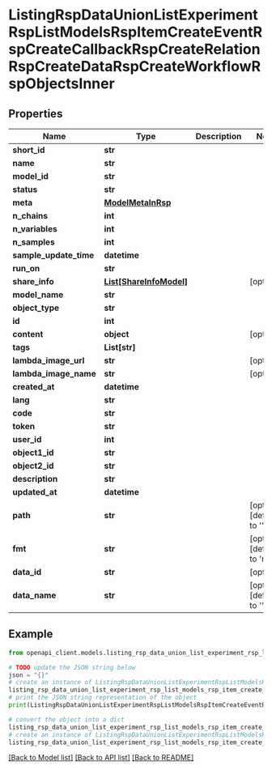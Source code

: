 # ListingRspDataUnionListExperimentRspListModelsRspItemCreateEventRspCreateCallbackRspCreateRelationRspCreateDataRspCreateWorkflowRspObjectsInner


## Properties

Name | Type | Description | Notes
------------ | ------------- | ------------- | -------------
**short_id** | **str** |  | 
**name** | **str** |  | 
**model_id** | **str** |  | 
**status** | **str** |  | 
**meta** | [**ModelMetaInRsp**](ModelMetaInRsp.md) |  | 
**n_chains** | **int** |  | 
**n_variables** | **int** |  | 
**n_samples** | **int** |  | 
**sample_update_time** | **datetime** |  | 
**run_on** | **str** |  | 
**share_info** | [**List[ShareInfoModel]**](ShareInfoModel.md) |  | [optional] 
**model_name** | **str** |  | 
**object_type** | **str** |  | 
**id** | **int** |  | 
**content** | **object** |  | [optional] 
**tags** | **List[str]** |  | 
**lambda_image_url** | **str** |  | [optional] 
**lambda_image_name** | **str** |  | [optional] 
**created_at** | **datetime** |  | 
**lang** | **str** |  | 
**code** | **str** |  | 
**token** | **str** |  | 
**user_id** | **int** |  | 
**object1_id** | **str** |  | 
**object2_id** | **str** |  | 
**description** | **str** |  | 
**updated_at** | **datetime** |  | 
**path** | **str** |  | [optional] [default to '']
**fmt** | **str** |  | [optional] [default to 'raw']
**data_id** | **str** |  | [optional] 
**data_name** | **str** |  | [optional] [default to '']

## Example

```python
from openapi_client.models.listing_rsp_data_union_list_experiment_rsp_list_models_rsp_item_create_event_rsp_create_callback_rsp_create_relation_rsp_create_data_rsp_create_workflow_rsp_objects_inner import ListingRspDataUnionListExperimentRspListModelsRspItemCreateEventRspCreateCallbackRspCreateRelationRspCreateDataRspCreateWorkflowRspObjectsInner

# TODO update the JSON string below
json = "{}"
# create an instance of ListingRspDataUnionListExperimentRspListModelsRspItemCreateEventRspCreateCallbackRspCreateRelationRspCreateDataRspCreateWorkflowRspObjectsInner from a JSON string
listing_rsp_data_union_list_experiment_rsp_list_models_rsp_item_create_event_rsp_create_callback_rsp_create_relation_rsp_create_data_rsp_create_workflow_rsp_objects_inner_instance = ListingRspDataUnionListExperimentRspListModelsRspItemCreateEventRspCreateCallbackRspCreateRelationRspCreateDataRspCreateWorkflowRspObjectsInner.from_json(json)
# print the JSON string representation of the object
print(ListingRspDataUnionListExperimentRspListModelsRspItemCreateEventRspCreateCallbackRspCreateRelationRspCreateDataRspCreateWorkflowRspObjectsInner.to_json())

# convert the object into a dict
listing_rsp_data_union_list_experiment_rsp_list_models_rsp_item_create_event_rsp_create_callback_rsp_create_relation_rsp_create_data_rsp_create_workflow_rsp_objects_inner_dict = listing_rsp_data_union_list_experiment_rsp_list_models_rsp_item_create_event_rsp_create_callback_rsp_create_relation_rsp_create_data_rsp_create_workflow_rsp_objects_inner_instance.to_dict()
# create an instance of ListingRspDataUnionListExperimentRspListModelsRspItemCreateEventRspCreateCallbackRspCreateRelationRspCreateDataRspCreateWorkflowRspObjectsInner from a dict
listing_rsp_data_union_list_experiment_rsp_list_models_rsp_item_create_event_rsp_create_callback_rsp_create_relation_rsp_create_data_rsp_create_workflow_rsp_objects_inner_from_dict = ListingRspDataUnionListExperimentRspListModelsRspItemCreateEventRspCreateCallbackRspCreateRelationRspCreateDataRspCreateWorkflowRspObjectsInner.from_dict(listing_rsp_data_union_list_experiment_rsp_list_models_rsp_item_create_event_rsp_create_callback_rsp_create_relation_rsp_create_data_rsp_create_workflow_rsp_objects_inner_dict)
```
[[Back to Model list]](../README.md#documentation-for-models) [[Back to API list]](../README.md#documentation-for-api-endpoints) [[Back to README]](../README.md)


